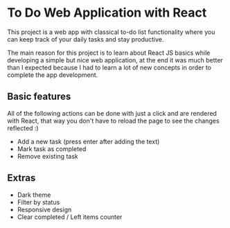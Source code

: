 # To Do Web Application with React
This project is a web app with classical to-do list functionality where you can keep track of your daily tasks and stay productive.

The main reason for this project is to learn about React JS basics while developing a simple but nice web application, at the end it was much better than I expected because I had to learn a lot of new concepts in order to complete the app development. 

## Basic features
All of the following actions can be done with just a click and are rendered with React, that way you don't have to reload the page to see the changes reflected :)
  - Add a new task (press enter after adding the text)
  - Mark task as completed
  - Remove existing task


## Extras
  - Dark theme
  - Filter by status
  - Responsive design
  - Clear completed / Left items counter
